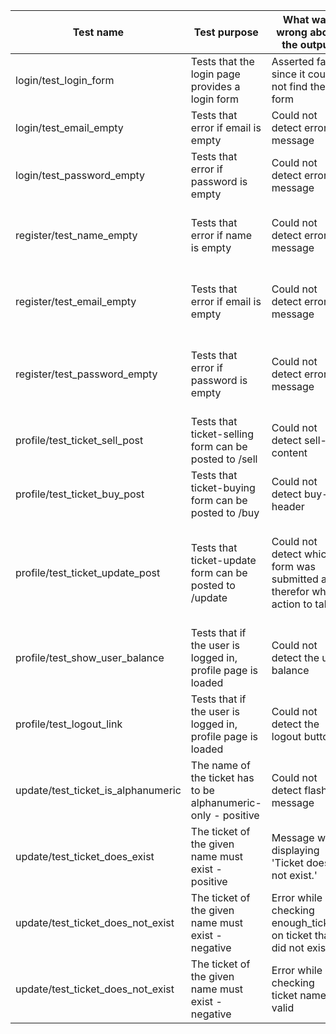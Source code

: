 | Test name                          | Test purpose                                                    | What was wrong about the output                                             | What the error in the code was                                                      | What was changed to fix it                                                                                                               |
| ---------------------------------- | --------------------------------------------------------------- | --------------------------------------------------------------------------- | ----------------------------------------------------------------------------------- | ---------------------------------------------------------------------------------------------------------------------------------------- |
| login/test_login_form              | Tests that the login page provides a login form                 | Asserted false since it could not find the form                             | Form has no ID to select                                                            | Added \#login\-form ID to /login                                                                                                         |
| login/test_email_empty             | Tests that error if email is empty                              | Could not detect error message                                              | Form could not be submitted if email was blank                                      | Removed required attribute from \#email                                                                                                  |
| login/test_password_empty          | Tests that error if password is empty                           | Could not detect error message                                              | Form could not be submitted if password was blank                                   | Removed required attribute from \#password                                                                                               |
| register/test_name_empty           | Tests that error if name is empty                               | Could not detect error message                                              | Form could not be submitted if name was blank                                       | Removed test for checking if name is empty since the html tag "required" already checks that                                             |
| register/test_email_empty          | Tests that error if email is empty                              | Could not detect error message                                              | Form could not be submitted if email was blank                                      | Removed test for checking if email is empty since the html tag "required" already checks that                                            |
| register/test_password_empty       | Tests that error if password is empty                           | Could not detect error message                                              | Form could not be submitted if password was blank                                   | Removed test for checking if password is empty since the html tag "required" already checks that                                         |
| profile/test_ticket_sell_post      | Tests that ticket\-selling form can be posted to /sell          | Could not detect sell\-content                                              | Form was redirecting to 404 page                                                    | Added temporary sell page and route                                                                                                      |
| profile/test_ticket_buy_post       | Tests that ticket\-buying form can be posted to /buy            | Could not detect buy\-header                                                | Form was redirecting to 404 page                                                    | Added temporary buy page and route                                                                                                       |
| profile/test_ticket_update_post    | Tests that ticket\-update form can be posted to /update         | Could not detect which form was submitted and therefor which action to take | Forms had no unique properties and no code to check for which form was submitted    | Added code to frontend\.py to check which form was submitted as a POST to /, removed form actions and added names to form submit buttons |
| profile/test_show_user_balance     | Tests that if the user is logged in, profile page is loaded     | Could not detect the user balance                                           | user balance had no ID                                                              | Added \#user\-balance ID to the user's balance on /                                                                                      |
| profile/test_logout_link           | Tests that if the user is logged in, profile page is loaded     | Could not detect the logout button                                          | logout button had no ID                                                             | Added \#logout\-link ID to the logout anchor on /                                                                                        |
| update/test_ticket_is_alphanumeric | The name of the ticket has to be alphanumeric\-only \- positive | Could not detect flash\-message                                             | Flash message had no ID                                                             | Added \#flash\-message ID to the flash message                                                                                           |
| update/test_ticket_does_exist      | The ticket of the given name must exist \- positive             | Message was displaying 'Ticket does not exist\.'                            | Was checking 'bn\.ticket_exists\(name\)' instead of 'not bn\.ticket_exists\(name\)' | Fixed logic                                                                                                                              |
| update/test_ticket_does_not_exist  | The ticket of the given name must exist \- negative             | Error while checking enough_tickets on ticket that did not exist            | Ticket in enough_tickets function could be None                                     | Added check to enough_tickets to ensure ticket exists                                                                                    |
| update/test_ticket_does_not_exist  | The ticket of the given name must exist \- negative             | Error while checking ticket name is valid                                   | Price field does not exist on form                                                  | Removed price from /buy logic and moved validate_ticket_name into its own function                                                       |
